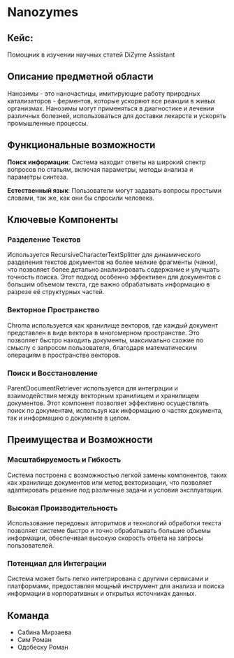 # Nanozymes
## Кейс:
Помощник в изучении научных статей DiZyme Assistant

## Описание предметной области
Нанозимы - это наночастицы, имитирующие работу природных катализаторов - ферментов, которые ускоряют все реакции в живых организмах. Нанозимы могут применяться в диагностике и лечении различных болезней, использоваться для доставки лекарств и ускорять промышленные процессы. 

## Функциональные возможности
**Поиск информации**: Система находит ответы на широкий спектр вопросов по статьям, включая параметры, методы анализа и параметры синтеза.

**Естественный язык**: Пользователи могут задавать вопросы простыми словами, так же, как они бы спросили человека.

## Ключевые Компоненты
### Разделение Текстов
Используется RecursiveCharacterTextSplitter для динамического разделения текстов документов на более мелкие фрагменты (чанки), что позволяет более детально анализировать содержание и улучшать точность поиска. Этот подход особенно эффективен для документов с большим объемом текста, где важно обрабатывать информацию в разрезе её структурных частей.

### Векторное Пространство
Chroma используется как хранилище векторов, где каждый документ представлен в виде вектора в многомерном пространстве. Это позволяет быстро находить документы, максимально схожие по смыслу с запросом пользователя, благодаря математическим операциям в пространстве векторов.

### Поиск и Восстановление
ParentDocumentRetriever используется для интеграции и взаимодействия между векторным хранилищем и хранилищем документов. Этот компонент позволяет эффективно осуществлять поиск по документам, используя как информацию о частях документа, так и информацию о документе в целом.


## Преимущества и Возможности
### Масштабируемость и Гибкость
Система построена с возможностью легкой замены компонентов, таких как хранилище документов или метод векторизации, что позволяет адаптировать решение под различные задачи и условия эксплуатации.

### Высокая Производительность
Использование передовых алгоритмов и технологий обработки текста позволяет системе быстро и точно обрабатывать большие объемы информации, обеспечивая высокую скорость ответа на запросы пользователей.

### Потенциал для Интеграции
Система может быть легко интегрирована с другими сервисами и платформами, предоставляя мощный инструмент для анализа и поиска информации в корпоративных и открытых источниках данных.



## Команда
- Сабина Мирзаева
- Сим Роман
- Одобеску Роман
